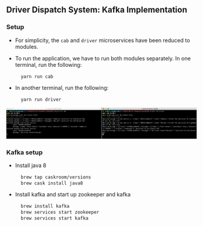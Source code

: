 ## Driver Dispatch System: Kafka Implementation

### Setup

- For simplicity, the `cab` and `driver` microservices have been reduced to modules.
- To run the application, we have to run both modules separately. In one terminal, run the following:

        yarn run cab

- In another terminal, run the following:

        yarn run driver


![terminals](terminals.png)

### Kafka setup

- Install java 8

        brew tap caskroom/versions
        brew cask install java8

- Install kafka and start up zookeeper and kafka

        brew install kafka
        brew services start zookeeper
        brew services start kafka
